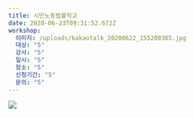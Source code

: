 ```yaml
---
title: 시민노동법률학교
date: 2020-06-23T09:31:52.672Z
workshop:
  이미지: /uploads/kakaotalk_20200622_155200385.jpg
  대상: "5"
  강사: "5"
  일시: "5"
  장소: "5"
  신청기간: "5"
  문의: "5"
---
```

![ ](/uploads/kakaotalk_20200622_155200385.jpg " ")